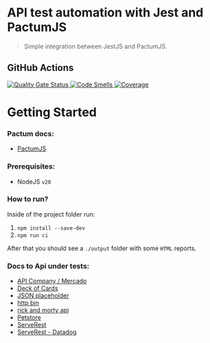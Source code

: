 # API test automation with Jest and PactumJS

> Simple integration between JestJS and PactumJS.

## GitHub Actions

<p>
  <a href="https://sonarcloud.io/summary/new_code?id=gmDarabas_GuilhermeDarabas-Turma02-API">
    <img src="https://sonarcloud.io/api/project_badges/measure?project=gmDarabas_GuilhermeDarabas-Turma02-API&metric=alert_status" alt="Quality Gate Status" />
  </a>
  <a href="https://sonarcloud.io/summary/new_code?id=gmDarabas_GuilhermeDarabas-Turma02-API">
    <img src="https://sonarcloud.io/api/project_badges/measure?project=gmDarabas_GuilhermeDarabas-Turma02-API&metric=code_smells" alt="Code Smells" />
  </a>
  <a href="https://sonarcloud.io/summary/new_code?id=gmDarabas_GuilhermeDarabas-Turma02-API">
    <img src="https://sonarcloud.io/api/project_badges/measure?project=gmDarabas_GuilhermeDarabas-Turma02-API&metric=coverage" alt="Coverage" />
  </a>
</p>

# Getting Started

### Pactum docs:
 - [PactumJS](https://pactumjs.github.io/)

### Prerequisites:
 - NodeJS `v20`

### How to run?

Inside of the project folder run:

 1. `npm install --save-dev`
 1. `npm run ci`

After that you should see a `./output` folder with some `HTML` reports.

### Docs to Api under tests:
 - [API Company / Mercado](https://api-desafio-qa.onrender.com/docs/)
 - [Deck of Cards](https://deckofcardsapi.com/)
 - [JSON placeholder](https://jsonplaceholder.typicode.com/)
 - [http bin](http://httpbin.org/)
 - [rick and morty api](https://rickandmortyapi.com/documentation/#rest)
 - [Petstore](https://petstore.swagger.io/#/) 
 - [ServeRest](https://serverest.dev/#/)
 - [ServeRest - Datadog](https://p.datadoghq.eu/sb/421fcfee-35ec-11ee-b87f-da7ad0900005-2aaf85264a89d11b7001bcab452a266e?refresh_mode=sliding&theme=light&tpl_var_env%5B0%5D=serverest.dev&from_ts=1699931511294&to_ts=1699932411294&live=true)
 